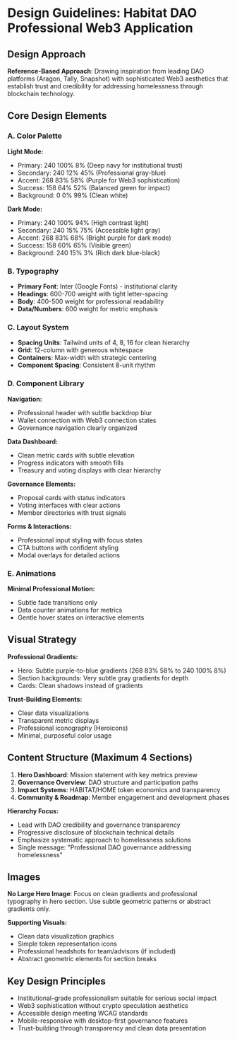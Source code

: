# Design Guidelines: Habitat DAO Professional Web3 Application

## Design Approach
**Reference-Based Approach**: Drawing inspiration from leading DAO platforms (Aragon, Tally, Snapshot) with sophisticated Web3 aesthetics that establish trust and credibility for addressing homelessness through blockchain technology.

## Core Design Elements

### A. Color Palette
**Light Mode:**
- Primary: 240 100% 8% (Deep navy for institutional trust)
- Secondary: 240 12% 45% (Professional gray-blue)
- Accent: 268 83% 58% (Purple for Web3 sophistication)
- Success: 158 64% 52% (Balanced green for impact)
- Background: 0 0% 99% (Clean white)

**Dark Mode:**
- Primary: 240 100% 94% (High contrast light)
- Secondary: 240 15% 75% (Accessible light gray)
- Accent: 268 83% 68% (Bright purple for dark mode)
- Success: 158 60% 65% (Visible green)
- Background: 240 15% 3% (Rich dark blue-black)

### B. Typography
- **Primary Font**: Inter (Google Fonts) - institutional clarity
- **Headings**: 600-700 weight with tight letter-spacing
- **Body**: 400-500 weight for professional readability
- **Data/Numbers**: 600 weight for metric emphasis

### C. Layout System
- **Spacing Units**: Tailwind units of 4, 8, 16 for clean hierarchy
- **Grid**: 12-column with generous whitespace
- **Containers**: Max-width with strategic centering
- **Component Spacing**: Consistent 8-unit rhythm

### D. Component Library

**Navigation:**
- Professional header with subtle backdrop blur
- Wallet connection with Web3 connection states
- Governance navigation clearly organized

**Data Dashboard:**
- Clean metric cards with subtle elevation
- Progress indicators with smooth fills
- Treasury and voting displays with clear hierarchy

**Governance Elements:**
- Proposal cards with status indicators
- Voting interfaces with clear actions
- Member directories with trust signals

**Forms & Interactions:**
- Professional input styling with focus states
- CTA buttons with confident styling
- Modal overlays for detailed actions

### E. Animations
**Minimal Professional Motion:**
- Subtle fade transitions only
- Data counter animations for metrics
- Gentle hover states on interactive elements

## Visual Strategy

**Professional Gradients:**
- Hero: Subtle purple-to-blue gradients (268 83% 58% to 240 100% 8%)
- Section backgrounds: Very subtle gray gradients for depth
- Cards: Clean shadows instead of gradients

**Trust-Building Elements:**
- Clear data visualizations
- Transparent metric displays
- Professional iconography (Heroicons)
- Minimal, purposeful color usage

## Content Structure (Maximum 4 Sections)

1. **Hero Dashboard**: Mission statement with key metrics preview
2. **Governance Overview**: DAO structure and participation paths
3. **Impact Systems**: HABITAT/HOME token economics and transparency
4. **Community & Roadmap**: Member engagement and development phases

**Hierarchy Focus:**
- Lead with DAO credibility and governance transparency
- Progressive disclosure of blockchain technical details
- Emphasize systematic approach to homelessness solutions
- Single message: "Professional DAO governance addressing homelessness"

## Images
**No Large Hero Image**: Focus on clean gradients and professional typography in hero section. Use subtle geometric patterns or abstract gradients only.

**Supporting Visuals:**
- Clean data visualization graphics
- Simple token representation icons
- Professional headshots for team/advisors (if included)
- Abstract geometric elements for section breaks

## Key Design Principles
- Institutional-grade professionalism suitable for serious social impact
- Web3 sophistication without crypto speculation aesthetics
- Accessible design meeting WCAG standards
- Mobile-responsive with desktop-first governance features
- Trust-building through transparency and clean data presentation